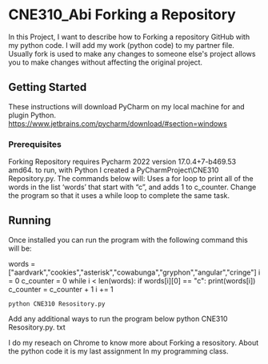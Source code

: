 # CNE310_Abi Forking a Repository

In this Project, I want to describe how to Forking a repository GitHub with my python code.
I will add my work (python code) to my partner file.
Usually fork is used to make any changes to someone else's project allows you to make changes without affecting the original project.

## Getting Started

These instructions will download PyCharm on my local machine for and plugin Python.
https://www.jetbrains.com/pycharm/download/#section=windows

### Prerequisites

Forking Repository requires Pycharm 2022 version  17.0.4+7-b469.53 amd64. to run, with Python I created a PyCharmProject\CNE310 Repository.py. 
The commands below will: 
Uses a for loop to print all of the words in the list ‘words’ that start with “c”, 
and adds 1 to c_counter. Change the program so that it uses a while loop to complete the same task.


## Running
Once installed you can run the program with the following command this will be:

words = ["aardvark","cookies","asterisk","cowabunga","gryphon","angular","cringe"]
i = 0
c_counter = 0
while i < len(words):
    if words[i][0] == "c":
        print(words[i])
        c_counter = c_counter + 1
    i += 1


```
python CNE310 Resository.py
```

Add any additional ways to run the program below
python CNE310 Resository.py. txt

I do my reseach on Chrome to know more about Forking a resository.
About the python code it is my last assignment In my programming class.
